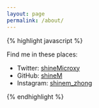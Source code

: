 ```yaml
---
layout: page
permalink: /about/
---
```


{% highlight javascript %}

Find me in these places:
- Twitter:   [shineMicroxy](https://twitter.com/shineMicroxy)
- GitHub:    [shineM](https://github.com/shineM)
- Instagram: [shinem_zhong](https://www.instagram.com/shinem_zhong/)

{% endhighlight %}
